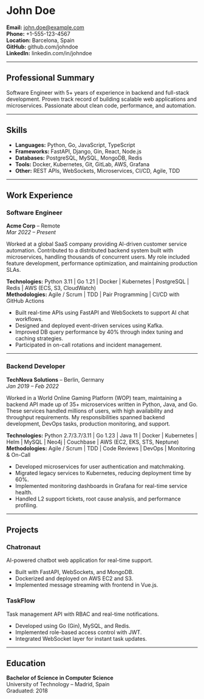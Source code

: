 # John Doe

**Email:** john.doe@example.com  
**Phone:** +1-555-123-4567  
**Location:** Barcelona, Spain  
**GitHub:** github.com/johndoe  
**LinkedIn:** linkedin.com/in/johndoe  

---

## Professional Summary

Software Engineer with 5+ years of experience in backend and full-stack development. Proven track record of building scalable web applications and microservices. Passionate about clean code, performance, and automation.

---

## Skills

- **Languages:** Python, Go, JavaScript, TypeScript  
- **Frameworks:** FastAPI, Django, Gin, React, Node.js  
- **Databases:** PostgreSQL, MySQL, MongoDB, Redis  
- **Tools:** Docker, Kubernetes, Git, GitLab, AWS, Grafana  
- **Other:** REST APIs, WebSockets, Microservices, CI/CD, Agile, TDD

---

## Work Experience

### Software Engineer  
**Acme Corp** – Remote  
*Mar 2022 – Present*

Worked at a global SaaS company providing AI-driven customer service automation. Contributed to a distributed backend system built with microservices, handling thousands of concurrent users. My role included feature development, performance optimization, and maintaining production SLAs.

**Technologies:** Python 3.11 | Go 1.21 | Docker | Kubernetes | PostgreSQL | Redis | AWS (ECS, S3, CloudWatch)  
**Methodologies:** Agile / Scrum | TDD | Pair Programming | CI/CD with GitHub Actions  

- Built real-time APIs using FastAPI and WebSockets to support AI chat workflows.
- Designed and deployed event-driven services using Kafka.
- Improved DB query performance by 40% through index tuning and caching strategies.
- Participated in on-call rotations and incident management.

---

### Backend Developer  
**TechNova Solutions** – Berlin, Germany  
*Jan 2019 – Feb 2022*

Worked in a World Online Gaming Platform (WOP) team, maintaining a backend API made up of 35+ microservices written in Python, Java, and Go. These services handled millions of users, with high availability and throughput requirements. My responsibilities spanned backend development, DevOps tasks, production monitoring, and support.

**Technologies:** Python 2.7/3.7/3.11 | Go 1.23 | Java 11 | Docker | Kubernetes | Helm | MySQL | Neo4j | Couchbase | AWS (EC2, EKS, STS, Neptune)  
**Methodologies:** Agile / Scrum | TDD | Code Reviews | DevOps | Monitoring & On-Call  

- Developed microservices for user authentication and matchmaking.
- Migrated legacy services to Kubernetes, reducing deployment time by 60%.
- Implemented monitoring dashboards in Grafana for real-time service health.
- Handled L2 support tickets, root cause analysis, and performance profiling.

---

## Projects

### Chatronaut  
AI-powered chatbot web application for real-time support.

- Built with FastAPI, WebSockets, and MongoDB.
- Dockerized and deployed on AWS EC2 and S3.
- Implemented message streaming with frontend in Vue.js.

### TaskFlow  
Task management API with RBAC and real-time notifications.

- Developed using Go (Gin), MySQL, and Redis.
- Implemented role-based access control with JWT.
- Integrated WebSocket layer for instant task updates.

---

## Education

**Bachelor of Science in Computer Science**  
University of Technology – Madrid, Spain  
Graduated: 2018
